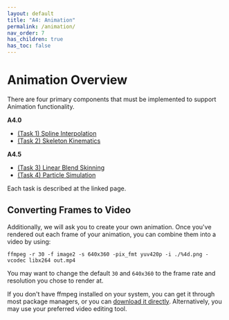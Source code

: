```yaml
---
layout: default
title: "A4: Animation"
permalink: /animation/
nav_order: 7
has_children: true
has_toc: false
---
```


# Animation Overview

There are four primary components that must be implemented to support Animation functionality.

**A4.0**

- [(Task 1) Spline Interpolation](splines)
- [(Task 2) Skeleton Kinematics](skeleton_kinematics)

**A4.5**
- [(Task 3) Linear Blend Skinning](skinning)
- [(Task 4) Particle Simulation](particles)

Each task is described at the linked page.

## Converting Frames to Video

Additionally, we will ask you to create your own animation. Once you've rendered out each frame of your animation, you can combine them into a video by using:

`ffmpeg -r 30 -f image2 -s 640x360 -pix_fmt yuv420p -i ./%4d.png -vcodec libx264 out.mp4`

You may want to change the default `30` and `640x360` to the frame rate and resolution you chose to render at.

If you don't have ffmpeg installed on your system, you can get it through most package managers, or you can [download it directly](https://ffmpeg.org/download.html). Alternatively, you may use your preferred video editing tool.




